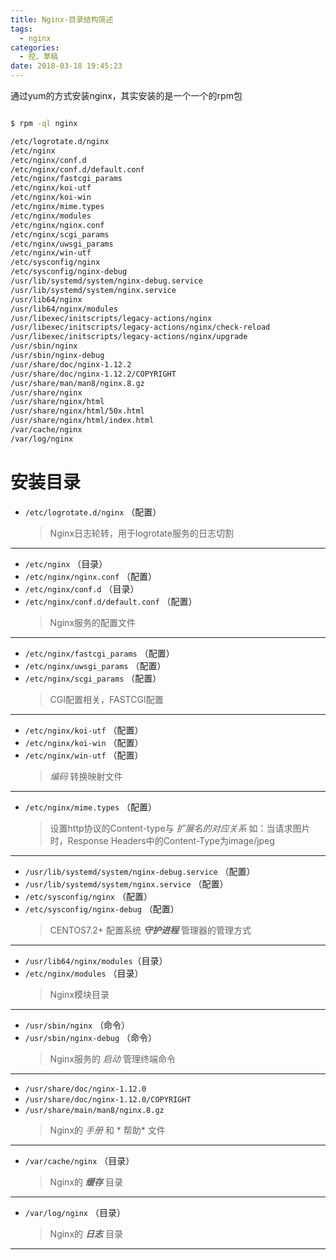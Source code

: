 ```yaml
---
title: Nginx-目录结构简述
tags:
  - nginx
categories:
  - 挖、草稿
date: 2018-03-18 19:45:23
---
```


通过yum的方式安装nginx，其实安装的是一个一个的rpm包

```bash

$ rpm -ql nginx

/etc/logrotate.d/nginx
/etc/nginx
/etc/nginx/conf.d
/etc/nginx/conf.d/default.conf
/etc/nginx/fastcgi_params
/etc/nginx/koi-utf
/etc/nginx/koi-win
/etc/nginx/mime.types
/etc/nginx/modules
/etc/nginx/nginx.conf
/etc/nginx/scgi_params
/etc/nginx/uwsgi_params
/etc/nginx/win-utf
/etc/sysconfig/nginx
/etc/sysconfig/nginx-debug
/usr/lib/systemd/system/nginx-debug.service
/usr/lib/systemd/system/nginx.service
/usr/lib64/nginx
/usr/lib64/nginx/modules
/usr/libexec/initscripts/legacy-actions/nginx
/usr/libexec/initscripts/legacy-actions/nginx/check-reload
/usr/libexec/initscripts/legacy-actions/nginx/upgrade
/usr/sbin/nginx
/usr/sbin/nginx-debug
/usr/share/doc/nginx-1.12.2
/usr/share/doc/nginx-1.12.2/COPYRIGHT
/usr/share/man/man8/nginx.8.gz
/usr/share/nginx
/usr/share/nginx/html
/usr/share/nginx/html/50x.html
/usr/share/nginx/html/index.html
/var/cache/nginx
/var/log/nginx
```

<!-- more -->

# 安装目录

+ `/etc/logrotate.d/nginx` （配置）
  > Nginx日志轮转，用于logrotate服务的日志切割
---

+ `/etc/nginx` （目录）
+ `/etc/nginx/nginx.conf` （配置）
+ `/etc/nginx/conf.d` （目录）
+ `/etc/nginx/conf.d/default.conf` （配置）
  > Nginx服务的配置文件
---

+ `/etc/nginx/fastcgi_params` （配置）
+ `/etc/nginx/uwsgi_params` （配置）
+ `/etc/nginx/scgi_params` （配置）
  > CGI配置相关，FASTCGI配置
---

+ `/etc/nginx/koi-utf` （配置）
+ `/etc/nginx/koi-win` （配置）
+ `/etc/nginx/win-utf` （配置）
  > *编码* 转换映射文件
---

+ `/etc/nginx/mime.types` （配置）
  > 设置http协议的Content-type与 *扩展名的对应关系*
  > 如：当请求图片时，Response Headers中的Content-Type为image/jpeg
---

+ `/usr/lib/systemd/system/nginx-debug.service` （配置）
+ `/usr/lib/systemd/system/nginx.service` （配置）
+ `/etc/sysconfig/nginx` （配置）
+ `/etc/sysconfig/nginx-debug` （配置）
  > CENTOS7.2+ 配置系统 ***守护进程*** 管理器的管理方式
---

+ `/usr/lib64/nginx/modules`（目录）
+ `/etc/nginx/modules` （目录）
  > Nginx模块目录
---

+ `/usr/sbin/nginx` （命令）
+ `/usr/sbin/nginx-debug` （命令）
  > Nginx服务的 *启动* 管理终端命令
---

+ `/usr/share/doc/nginx-1.12.0`
+ `/usr/share/doc/nginx-1.12.0/COPYRIGHT`
+ `/usr/share/main/man8/nginx.8.gz`
  > Nginx的 *手册* 和 * 帮助* 文件
---

+ `/var/cache/nginx` （目录）
  > Nginx的 ***缓存*** 目录
---

+ `/var/log/nginx` （目录）
  > Nginx的 ***日志*** 目录
---